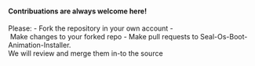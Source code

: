 #### Contribuations are always welcome here! 
  
 Please: 
 - Fork the repository in your own account 
 - Make changes to your forked repo 
 - Make pull requests to Seal-Os-Boot-Animation-Installer.<br>We will review and merge them in-to the source
